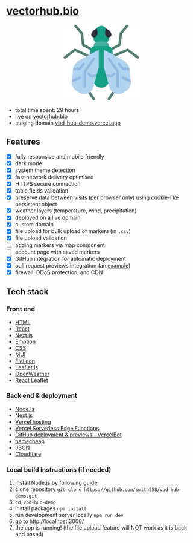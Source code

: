 # [vectorhub.bio](https://vectorhub.bio/)

<center>
  <img src="./public/favicon.png" alt="Image Description" width="200">
</center>

- total time spent: 29 hours
- live on [vectorhub.bio](https://vectorhub.bio/)
- staging domain [vbd-hub-demo.vercel.app](https://vbd-hub-demo.vercel.app/)

## Features
- [x] fully responsive and mobile friendly
- [x] dark mode
- [x] system theme detection
- [x] fast network delivery optimised
- [x] HTTPS secure connection
- [x] table fields validation
- [x] preserve data between visits (per browser only) using cookie-like persistent object
- [x] weather layers (temperature, wind, precipitation)
- [x] deployed on a live domain
- [x] custom domain
- [x] file upload for bulk upload of markers (in `.csv`)
- [x] file upload validation
- [ ] adding markers via map component
- [ ] account page with saved markers
- [x] GitHub integration for automatic deployment
- [x] pull request previews integration (an [example](https://github.com/smith558/vbd-hub-demo/pull/2#issuecomment-1962944862))
- [x] firewall, DDoS protection, and CDN

## Tech stack

### Front end
- [HTML](https://html.spec.whatwg.org/multipage/)
- [React](https://react.dev/)
- [Next.js](https://nextjs.org/)
- [Emotion](https://emotion.sh/)
- [CSS](https://www.w3.org/TR/CSS/)
- [MUI](https://mui.com/)
- [Flaticon](https://www.flaticon.com/)
- [Leaflet.js](https://leafletjs.com/)
- [OpenWeather](https://openweathermap.org/)
- [React Leaflet](https://react-leaflet.js.org/)

### Back end & deployment
- [Node.js](https://nodejs.org/en/)
- [Next.js](https://nextjs.org/)
- [Vercel hosting](https://vercel.com/)
- [Vercel Serverless Edge Functions](https://vercel.com/docs/functions)
- [GitHub deployment & previews - VercelBot](https://github.com/apps/vercel)
- [namecheap](https://www.namecheap.com/)
- [JSON](https://www.json.org/)
- [Cloudflare](https://www.cloudflare.com/en-gb/security/)

### Local build instructions (if needed)

1. install Node.js by following [guide](https://nodejs.org/en)
2. clone repository `git clone https://github.com/smith558/vbd-hub-demo.git`
3. `cd vbd-hub-demo`
4. install packages `npm install`
5. run development server locally `npm run dev`
6. go to http://localhost:3000/
7. the app is running! (the file upload feature will NOT work as it is back end based)